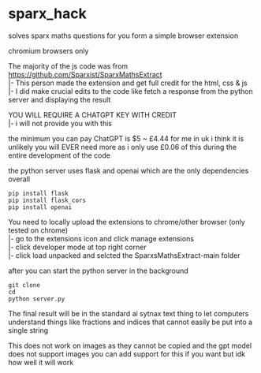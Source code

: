 # sparx_hack
solves sparx maths questions for you form a simple browser extension

chromium browsers only

The majority of the js code was from https://github.com/Sparxist/SparxMathsExtract  
|- This person made the extension and get full credit for the html, css & js  
|- I did make crucial edits to the code like fetch a response from the python server and displaying the result  

YOU WILL REQUIRE A CHATGPT KEY WITH CREDIT  
|- i will not provide you with this  

the minimum you can pay ChatGPT is $5 ~ £4.44 for me in uk
i think it is unlikely you will EVER need more as i only use £0.06 of this during the entire development of the code

the python server uses flask and openai which are the only dependencies overall

    pip install flask
    pip install flask_cors
    pip install openai

You need to locally upload the extensions to chrome/other browser (only tested on chrome)  
|- go to the extensions icon and click manage extensions  
|- click developer mode at top right corner  
|- click load unpacked and selcted the SparxsMathsExtract-main folder  

after you can start the python server in the background

    git clone 
    cd 
    python server.py

The final result will be in the standard ai sytnax text thing to let computers understand things like fractions and indices that cannot easily be put into a single string

This does not work on images as they cannot be copied and the gpt model does not support images
you can add support for this if you want but idk how well it will work
